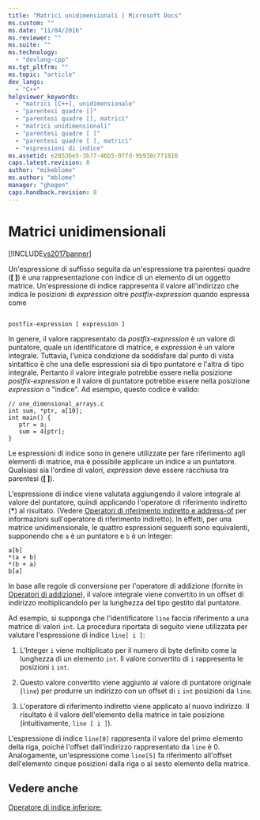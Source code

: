 ```yaml
---
title: "Matrici unidimensionali | Microsoft Docs"
ms.custom: ""
ms.date: "11/04/2016"
ms.reviewer: ""
ms.suite: ""
ms.technology: 
  - "devlang-cpp"
ms.tgt_pltfrm: ""
ms.topic: "article"
dev_langs: 
  - "C++"
helpviewer_keywords: 
  - "matrici [C++], unidimensionale"
  - "parentesi quadre []"
  - "parentesi quadre [], matrici"
  - "matrici unidimensionali"
  - "parentesi quadre [ ]"
  - "parentesi quadre [ ], matrici"
  - "espressioni di indice"
ms.assetid: e28536e5-3b77-46b5-97fd-9b938c771816
caps.latest.revision: 8
author: "mikeblome"
ms.author: "mblome"
manager: "ghogen"
caps.handback.revision: 8
---
```

# Matrici unidimensionali
[!INCLUDE[vs2017banner](../assembler/inline/includes/vs2017banner.md)]

Un'espressione di suffisso seguita da un'espressione tra parentesi quadre \(**\[ \]**\) è una rappresentazione con indice di un elemento di un oggetto matrice.  Un'espressione di indice rappresenta il valore all'indirizzo che indica le posizioni di *expression* oltre *postfix\-expression* quando espressa come  
  
```  
  
postfix-expression [ expression ]  
```  
  
 In genere, il valore rappresentato da *postfix\-expression* è un valore di puntatore, quale un identificatore di matrice, e *expression* è un valore integrale.  Tuttavia, l'unica condizione da soddisfare dal punto di vista sintattico è che una delle espressioni sia di tipo puntatore e l'altra di tipo integrale.  Pertanto il valore integrale potrebbe essere nella posizione *postfix\-expression* e il valore di puntatore potrebbe essere nella posizione *expression* o "indice".  Ad esempio, questo codice è valido:  
  
```  
// one_dimensional_arrays.c  
int sum, *ptr, a[10];  
int main() {  
   ptr = a;  
   sum = 4[ptr];  
}  
```  
  
 Le espressioni di indice sono in genere utilizzate per fare riferimento agli elementi di matrice, ma è possibile applicare un indice a un puntatore.  Qualsiasi sia l'ordine di valori, *expression* deve essere racchiusa tra parentesi \(**\[ \]**\).  
  
 L'espressione di indice viene valutata aggiungendo il valore integrale al valore del puntatore, quindi applicando l'operatore di riferimento indiretto \(**\***\) al risultato. \(Vedere [Operatori di riferimento indiretto e address\-of](../c-language/indirection-and-address-of-operators.md) per informazioni sull'operatore di riferimento indiretto\). In effetti, per una matrice unidimensionale, le quattro espressioni seguenti sono equivalenti, supponendo che `a` è un puntatore e `b` è un Integer:  
  
```  
a[b]  
*(a + b)  
*(b + a)  
b[a]  
```  
  
 In base alle regole di conversione per l'operatore di addizione \(fornite in [Operatori di addizione](../c-language/c-additive-operators.md)\), il valore integrale viene convertito in un offset di indirizzo moltiplicandolo per la lunghezza del tipo gestito dal puntatore.  
  
 Ad esempio, si supponga che l'identificatore `line` faccia riferimento a una matrice di valori `int`.  La procedura riportata di seguito viene utilizzata per valutare l'espressione di indice `line[ i ]`:  
  
1.  L'Integer `i` viene moltiplicato per il numero di byte definito come la lunghezza di un elemento `int`.  Il valore convertito di `i` rappresenta le posizioni `i` `int`.  
  
2.  Questo valore convertito viene aggiunto al valore di puntatore originale \(`line`\) per produrre un indirizzo con un offset di `i` `int` posizioni da `line`.  
  
3.  L'operatore di riferimento indiretto viene applicato al nuovo indirizzo.  Il risultato è il valore dell'elemento della matrice in tale posizione \(intuitivamente, `line [ i ]`\).  
  
 L'espressione di indice `line[0]` rappresenta il valore del primo elemento della riga, poiché l'offset dall'indirizzo rappresentato da `line` è 0.  Analogamente, un'espressione come `line[5]` fa riferimento all'offset dell'elemento cinque posizioni dalla riga o al sesto elemento della matrice.  
  
## Vedere anche  
 [Operatore di indice inferiore:](../cpp/subscript-operator.md)
